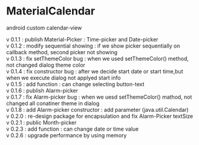 # MaterialCalendar
android custom calendar-view

v 0.1.1 : publish Material-Picker : Time-picker and Date-picker<br />
v 0.1.2 : modify sequential showing : if we show picker sequentially on callback method, second picker not showing <br />
v 0.1.3 : fix setThemeColor bug : when we used setThemeColor() method, not changed dialog theme color<br />
v 0.1.4 : fix constructor bug : after we decide start date or start time,but when we execute dialog not applyed start info <br />
v 0.1.5 : add function : can change selecting button-text<br />
v 0.1.6 : publish Alarm-picker<br />
v 0.1.7 : fix Alarm-picker bug : when we uesd setThemeColor() mathod, not changed all conatiner theme in dialog <br />
v 0.1.8 : add Alarm-picker constructor : add parameter (java.util.Calendar) <br />
v 0.2.0 : re-design package for encapsulation and fix Alarm-Picker textSize <br />
v 0.2.1 : public Month-picker <br />
v 0.2.3 : add function : can change date or time value <br />
v 0.2.6 : upgrade performance by using memory <br />
